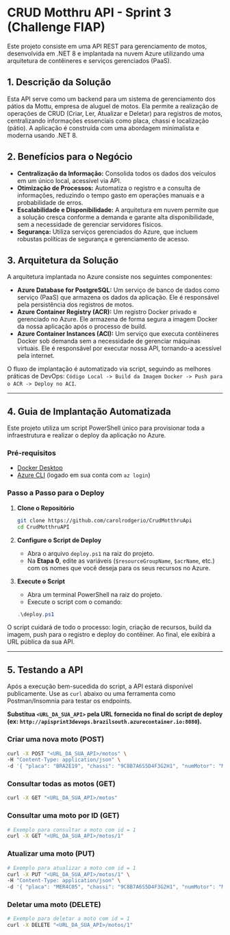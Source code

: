 # CRUD Motthru API - Sprint 3 (Challenge FIAP)

Este projeto consiste em uma API REST para gerenciamento de motos, desenvolvida em .NET 8 e implantada na nuvem Azure utilizando uma arquitetura de contêineres e serviços gerenciados (PaaS).

## 1. Descrição da Solução

Esta API serve como um backend para um sistema de gerenciamento dos pátios da Mottu, empresa de aluguel de motos. Ela permite a realização de operações de CRUD (Criar, Ler, Atualizar e Deletar) para registros de motos, centralizando informações essenciais como placa, chassi e localização (pátio). A aplicação é construída com uma abordagem minimalista e moderna usando .NET 8.

## 2. Benefícios para o Negócio

* **Centralização da Informação:** Consolida todos os dados dos veículos em um único local, acessível via API.
* **Otimização de Processos:** Automatiza o registro e a consulta de informações, reduzindo o tempo gasto em operações manuais e a probabilidade de erros.
* **Escalabilidade e Disponibilidade:** A arquitetura em nuvem permite que a solução cresça conforme a demanda e garante alta disponibilidade, sem a necessidade de gerenciar servidores físicos.
* **Segurança:** Utiliza serviços gerenciados do Azure, que incluem robustas políticas de segurança e gerenciamento de acesso.

## 3. Arquitetura da Solução

A arquitetura implantada no Azure consiste nos seguintes componentes:

* **Azure Database for PostgreSQL:** Um serviço de banco de dados como serviço (PaaS) que armazena os dados da aplicação. Ele é responsável pela persistência dos registros de motos.
* **Azure Container Registry (ACR):** Um registro Docker privado e gerenciado no Azure. Ele armazena de forma segura a imagem Docker da nossa aplicação após o processo de build.
* **Azure Container Instances (ACI):** Um serviço que executa contêineres Docker sob demanda sem a necessidade de gerenciar máquinas virtuais. Ele é responsável por executar nossa API, tornando-a acessível pela internet.

O fluxo de implantação é automatizado via script, seguindo as melhores práticas de DevOps: `Código Local -> Build da Imagem Docker -> Push para o ACR -> Deploy no ACI`.

---

## 4. Guia de Implantação Automatizada

Este projeto utiliza um script PowerShell único para provisionar toda a infraestrutura e realizar o deploy da aplicação no Azure.

### Pré-requisitos

* [Docker Desktop](https://www.docker.com/products/docker-desktop/)
* [Azure CLI](https://docs.microsoft.com/pt-br/cli/azure/install-azure-cli) (logado em sua conta com `az login`)

### Passo a Passo para o Deploy

1.  **Clone o Repositório**
    ```bash
    git clone https://github.com/carolrodgerio/CrudMotthruApi
    cd CrudMotthruAPI
    ```

2.  **Configure o Script de Deploy**
    * Abra o arquivo `deploy.ps1` na raiz do projeto.
    * Na **Etapa 0**, edite as variáveis (`$resourceGroupName`, `$acrName`, etc.) com os nomes que você deseja para os seus recursos no Azure.

3.  **Execute o Script**
    * Abra um terminal PowerShell na raiz do projeto.
    * Execute o script com o comando:
    ```powershell
    .\deploy.ps1
    ```

O script cuidará de todo o processo: login, criação de recursos, build da imagem, push para o registro e deploy do contêiner. Ao final, ele exibirá a URL pública da sua API.

---

## 5. Testando a API

Após a execução bem-sucedida do script, a API estará disponível publicamente. Use as `curl` abaixo ou uma ferramenta como Postman/Insomnia para testar os endpoints.

**Substitua `<URL_DA_SUA_API>` pela URL fornecida no final do script de deploy (ex: `http://apisprint3devops.brazilsouth.azurecontainer.io:8080`).**

### Criar uma nova moto (POST)

```bash
curl -X POST "<URL_DA_SUA_API>/motos" \
-H "Content-Type: application/json" \
-d '{ "placa": "BRA2E19", "chassi": "9C8B7A6S5D4F3G2H1", "numMotor": "MOTOR123", "idModelo": 1, "idPatio": 1 }'
```

### Consultar todas as motos (GET)

```bash
curl -X GET "<URL_DA_SUA_API>/motos"
```

### Consultar uma moto por ID (GET)

```bash
# Exemplo para consultar a moto com id = 1
curl -X GET "<URL_DA_SUA_API>/motos/1"
```

### Atualizar uma moto (PUT)

```bash
# Exemplo para atualizar a moto com id = 1
curl -X PUT "<URL_DA_SUA_API>/motos/1" \
-H "Content-Type: application/json" \
-d '{ "placa": "MER4C05", "chassi": "9C8B7A6S5D4F3G2H1", "numMotor": "MOTOR456", "idModelo": 2, "idPatio": 5 }'
```

### Deletar uma moto (DELETE)

```bash
# Exemplo para deletar a moto com id = 1
curl -X DELETE "<URL_DA_SUA_API>/motos/1"
```
